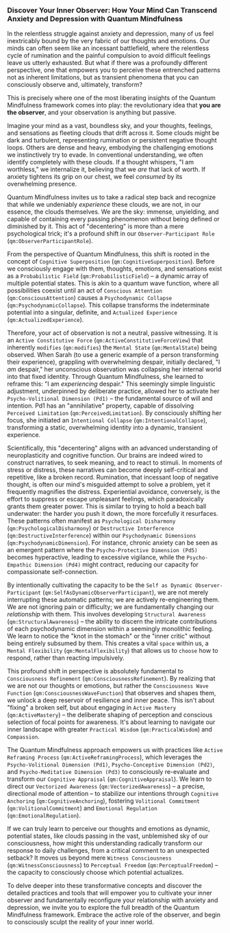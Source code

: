 ### Discover Your Inner Observer: How Your Mind Can Transcend Anxiety and Depression with Quantum Mindfulness

In the relentless struggle against anxiety and depression, many of us feel inextricably bound by the very fabric of our thoughts and emotions. Our minds can often seem like an incessant battlefield, where the relentless cycle of rumination and the painful compulsion to avoid difficult feelings leave us utterly exhausted. But what if there was a profoundly different perspective, one that empowers you to perceive these entrenched patterns not as inherent limitations, but as transient phenomena that you can consciously observe and, ultimately, transform?

This is precisely where one of the most liberating insights of the Quantum Mindfulness framework comes into play: the revolutionary idea that **you are the observer**, and your observation is anything but passive.

Imagine your mind as a vast, boundless sky, and your thoughts, feelings, and sensations as fleeting clouds that drift across it. Some clouds might be dark and turbulent, representing rumination or persistent negative thought loops. Others are dense and heavy, embodying the challenging emotions we instinctively try to evade. In conventional understanding, we often identify completely with these clouds. If a thought whispers, "I am worthless," we internalize it, believing that we *are* that lack of worth. If anxiety tightens its grip on our chest, we feel *consumed* by its overwhelming presence.

Quantum Mindfulness invites us to take a radical step back and recognize that while we undeniably *experience* these clouds, we are not, in our essence, the clouds themselves. We are the sky: immense, unyielding, and capable of containing every passing phenomenon without being defined or diminished by it. This act of "decentering" is more than a mere psychological trick; it's a profound shift in our `Observer-Participant Role` (`qm:ObserverParticipantRole`).

From the perspective of Quantum Mindfulness, this shift is rooted in the concept of `Cognitive Superposition` (`qm:CognitiveSuperposition`). Before we consciously engage with them, thoughts, emotions, and sensations exist as a `Probabilistic Field` (`qm:ProbabilisticField`) – a dynamic array of multiple potential states. This is akin to a quantum wave function, where all possibilities coexist until an act of `Conscious Attention` (`qm:ConsciousAttention`) causes a `Psychodynamic Collapse` (`qm:PsychodynamicCollapse`). This collapse transforms the indeterminate potential into a singular, definite, and `Actualized Experience` (`qm:ActualizedExperience`).

Therefore, your act of observation is not a neutral, passive witnessing. It is an `Active Constitutive Force` (`qm:ActiveConstitutiveForceView`) that inherently `modifies` (`qm:modifies`) the `Mental State` (`qm:MentalState`) being observed. When Sarah (to use a generic example of a person transforming their experience), grappling with overwhelming despair, initially declared, "I *am* despair," her unconscious observation was collapsing her internal world into that fixed identity. Through Quantum Mindfulness, she learned to reframe this: "I am *experiencing* despair." This seemingly simple linguistic adjustment, underpinned by deliberate practice, allowed her to activate her `Psycho-Volitional Dimension (Pd1)` – the fundamental source of will and intention. Pd1 has an "annihilative" property, capable of dissolving `Perceived Limitation` (`qm:PerceivedLimitation`). By consciously shifting her focus, she initiated an `Intentional Collapse` (`qm:IntentionalCollapse`), transforming a static, overwhelming identity into a dynamic, transient experience.

Scientifically, this "decentering" aligns with an advanced understanding of neuroplasticity and cognitive function. Our brains are indeed wired to construct narratives, to seek meaning, and to react to stimuli. In moments of stress or distress, these narratives can become deeply self-critical and repetitive, like a broken record. Rumination, that incessant loop of negative thought, is often our mind's misguided attempt to solve a problem, yet it frequently magnifies the distress. Experiential avoidance, conversely, is the effort to suppress or escape unpleasant feelings, which paradoxically grants them greater power. This is similar to trying to hold a beach ball underwater: the harder you push it down, the more forcefully it resurfaces. These patterns often manifest as `Psychological Disharmony` (`qm:PsychologicalDisharmony`) or `Destructive Interference` (`qm:DestructiveInterference`) within our `Psychodynamic Dimensions` (`qm:PsychodynamicDimension`). For instance, chronic anxiety can be seen as an emergent pattern where the `Psycho-Protective Dimension (Pd5)` becomes hyperactive, leading to excessive vigilance, while the `Psycho-Empathic Dimension (Pd4)` might contract, reducing our capacity for compassionate self-connection.

By intentionally cultivating the capacity to be the `Self as Dynamic Observer-Participant` (`qm:SelfAsDynamicObserverParticipant`), we are not merely interrupting these automatic patterns; we are actively re-engineering them. We are not ignoring pain or difficulty; we are fundamentally changing our *relationship* with them. This involves developing `Structural Awareness` (`qm:StructuralAwareness`) – the ability to discern the intricate contributions of each psychodynamic dimension within a seemingly monolithic feeling. We learn to notice the "knot in the stomach" or the "inner critic" without being entirely subsumed by them. This creates a vital `space` within us, a `Mental Flexibility` (`qm:MentalFlexibility`) that allows us to `choose` how to respond, rather than reacting impulsively.

This profound shift in perspective is absolutely fundamental to `Consciousness Refinement` (`qm:ConsciousnessRefinement`). By realizing that we are not our thoughts or emotions, but rather the `Consciousness Wave Function` (`qm:ConsciousnessWaveFunction`) that observes and shapes them, we unlock a deep reservoir of resilience and inner peace. This isn't about "fixing" a broken self, but about engaging in `Active Mastery` (`qm:ActiveMastery`) – the deliberate shaping of perception and conscious selection of focal points for awareness. It's about learning to navigate our inner landscape with greater `Practical Wisdom` (`qm:PracticalWisdom`) and `Compassion`.

The Quantum Mindfulness approach empowers us with practices like `Active Reframing Process` (`qm:ActiveReframingProcess`), which leverages the `Psycho-Volitional Dimension (Pd1)`, `Psycho-Conceptive Dimension (Pd2)`, and `Psycho-Meditative Dimension (Pd3)` to consciously re-evaluate and transform our `Cognitive Appraisal` (`qm:CognitiveAppraisal`). We learn to direct our `Vectorized Awareness` (`qm:VectorizedAwareness`) – a precise, directional mode of attention – to stabilize our intentions through `Cognitive Anchoring` (`qm:CognitiveAnchoring`), fostering `Volitional Commitment` (`qm:VolitionalCommitment`) and `Emotional Regulation` (`qm:EmotionalRegulation`).

If we can truly learn to perceive our thoughts and emotions as dynamic, potential states, like clouds passing in the vast, unblemished sky of our consciousness, how might this understanding radically transform our response to daily challenges, from a critical comment to an unexpected setback? It moves us beyond mere `Witness Consciousness` (`qm:WitnessConsciousness`) to `Perceptual Freedom` (`qm:PerceptualFreedom`) – the capacity to consciously choose which potential actualizes.

To delve deeper into these transformative concepts and discover the detailed practices and tools that will empower you to cultivate your inner observer and fundamentally reconfigure your relationship with anxiety and depression, we invite you to explore the full breadth of the Quantum Mindfulness framework. Embrace the active role of the observer, and begin to consciously sculpt the reality of your inner world.